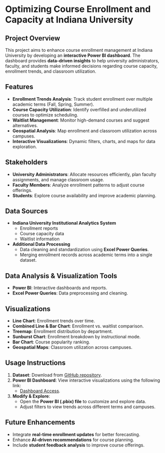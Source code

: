 # Optimizing Course Enrollment and Capacity at Indiana University

## Project Overview
This project aims to enhance course enrollment management at Indiana University by developing an **interactive Power BI dashboard**. The dashboard provides **data-driven insights** to help university administrators, faculty, and students make informed decisions regarding course capacity, enrollment trends, and classroom utilization.

## Features
- **Enrollment Trends Analysis**: Track student enrollment over multiple academic terms (Fall, Spring, Summer).
- **Course Capacity Utilization**: Identify overfilled and underutilized courses to optimize scheduling.
- **Waitlist Management**: Monitor high-demand courses and suggest alternatives.
- **Geospatial Analysis**: Map enrollment and classroom utilization across campuses.
- **Interactive Visualizations**: Dynamic filters, charts, and maps for data exploration.

## Stakeholders
- **University Administrators**: Allocate resources efficiently, plan faculty assignments, and manage classroom usage.
- **Faculty Members**: Analyze enrollment patterns to adjust course offerings.
- **Students**: Explore course availability and improve academic planning.

## Data Sources
- **Indiana University Institutional Analytics System**
  - Enrollment reports
  - Course capacity data
  - Waitlist information
- **Additional Data Processing**
  - Data cleaning and standardization using **Excel Power Queries**.
  - Merging enrollment records across academic terms into a single dataset.

## Data Analysis & Visualization Tools
- **Power BI**: Interactive dashboards and reports.
- **Excel Power Queries**: Data preprocessing and cleaning.

## Visualizations
- **Line Chart**: Enrollment trends over time.
- **Combined Line & Bar Chart**: Enrollment vs. waitlist comparison.
- **Treemap**: Enrollment distribution by department.
- **Sunburst Chart**: Enrollment breakdown by instructional mode.
- **Bar Chart**: Course popularity ranking.
- **Geospatial Maps**: Classroom utilization across campuses.

## Usage Instructions
1. **Dataset**: Download from [GitHub repository](https://github.com/satyapriyankaponduru/My-Visualization-Project/blob/main/Data%20Set.xlsx).
2. **Power BI Dashboard**: View interactive visualizations using the following link:  
   - [Dashboard Access](https://indiana-my.sharepoint.com/:u:/g/personal/sponduru_iu_edu/EVctbRwgDwpElnLqDKdYBEMBW0M_3troRFkr12E2l4q41Q?e=5DyefA).
3. **Modify & Explore**:
   - Open the **Power BI (.pbix) file** to customize and explore data.
   - Adjust filters to view trends across different terms and campuses.

## Future Enhancements
- Integrate **real-time enrollment updates** for better forecasting.
- Enhance **AI-driven recommendations** for course planning.
- Include **student feedback analysis** to improve course offerings.

